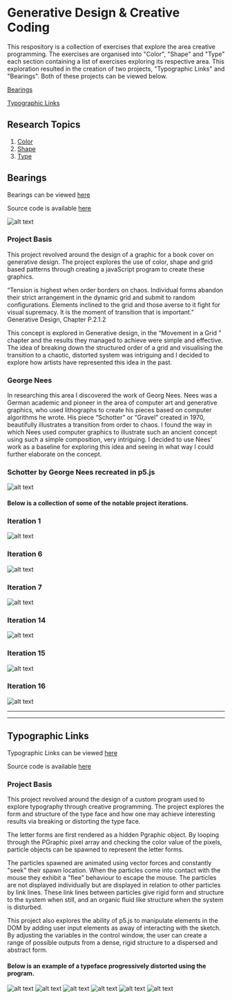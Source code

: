 # Generative Design & Creative Coding

This respository is a collection of exercises that explore the area creative programming. The exercises are organised into "Color", "Shape" and "Type" each section containing a list of exercises exploring its respective area. This exploration resulted in the creation of two projects, "Typographic Links" and "Bearings". Both of these projects can be viewed below.

[Bearings](#Bearings)

[Typographic Links](#Typographic-Links)

## Research Topics

1. [Color](01_Colors/)
2. [Shape](02_Shape/)
3. [Type](03_Type/)

## Bearings

Bearings can be viewed [here](00_Outputs/01_Bearings/bearings)

Source code is available [here](https://github.com/DannyRoberts95/Creative-Programming/tree/master/00_Outputs/01_Bearings/bearings)

![alt text](00_Outputs/01_Bearings/bearings/images/final.png "image")

### Project Basis

This project revolved around the design of a graphic for a book cover on generative design. The project explores the use of color, shape and grid based patterns through creating a javaScript program to create these graphics.

“Tension is highest when order borders on chaos. Individual forms abandon their strict arrangement in the dynamic grid and submit to random configurations. Elements inclined to the grid and those averse to it fight for visual supremacy. It is the moment of transition that is important.”
Generative Design, Chapter P.2.1.2

This concept is explored in Generative design, in the “Movement in a Grid ” chapter and the results they managed to achieve were simple and effective. The idea of breaking down the structured order of a grid and visualising the transition to a chaotic, distorted system was intriguing and I decided to explore how artists have represented this idea in the past.

### George Nees

In researching this area I discovered the work of Georg Nees. Nees was a German academic and pioneer in the area of computer art and generative graphics, who used lithographs to create his pieces based on computer algorithms he wrote. His piece “Schotter” or “Gravel” created in 1970, beautifully illustrates a transition from order to chaos. I found the way in which Nees used computer graphics to illustrate such an ancient concept using such a simple composition, very intriguing. I decided to use Nees’ work as a baseline for exploring this idea and seeing in what way I could further elaborate on the concept.

### Schotter by George Nees recreated in p5.js

![alt text](00_Outputs/01_Bearings/bearings/images/schotter.png "image")

#### Below is a collection of some of the notable project iterations.

### Iteration 1

![alt text](00_Outputs/01_Bearings/bearings/images/01.png "image")

### Iteration 6

![alt text](00_Outputs/01_Bearings/bearings/images/06.png "image")

### Iteration 7

![alt text](00_Outputs/01_Bearings/bearings/images/07.png "image")

### Iteration 14

![alt text](00_Outputs/01_Bearings/bearings/images/14.png "image")

### Iteration 15

![alt text](00_Outputs/01_Bearings/bearings/images/15.png "image")

### Iteration 16

![alt text](00_Outputs/01_Bearings/bearings/images/16.png "image")

---

---

## Typographic Links

Typographic Links can be viewed [here](00_Outputs/02_Typographic_Links/links)

Source code is available [here](https://github.com/DannyRoberts95/Creative-Programming/tree/master/00_Outputs/02_Typographic_Links/links)

### Project Basis

This project revolved around the design of a custom program used to explore typography through creative programming. The project explores the form and structure of the type face and how one may achieve interesting results via breaking or distorting the type face.

The letter forms are first rendered as a hidden Pgraphic object. By looping through the PGraphic pixel array and checking the color value of the pixels, particle objects can be spawned to represent the letter forms.

The particles spawned are animated using vector forces and constantly "seek" their spawn location. When the particles come into contact with the mouse they exhibit a "flee" behaviour to escape the mouse. The particles are not displayed individually but are displayed in relation to other particles by link lines. These link lines between particles give rigid form and structure to the system when still, and an organic fluid like structure when the system is disturbed.

This project also explores the ability of p5.js to manipulate elements in the DOM by adding user input elements as away of interacting with the sketch. By adjusting the variables in the control window, the user can create a range of possible outputs from a dense, rigid structure to a dispersed and abstract form.

#### Below is an example of a typeface progressively distorted using the program.

![alt text](00_Outputs/02_Typographic_Links/links/images/01.png "image")
![alt text](00_Outputs/02_Typographic_Links/links/images/02.png "image")
![alt text](00_Outputs/02_Typographic_Links/links/images/03.png "image")
![alt text](00_Outputs/02_Typographic_Links/links/images/04.png "image")
![alt text](00_Outputs/02_Typographic_Links/links/images/05.png "image")
![alt text](00_Outputs/02_Typographic_Links/links/images/06.png "image")
